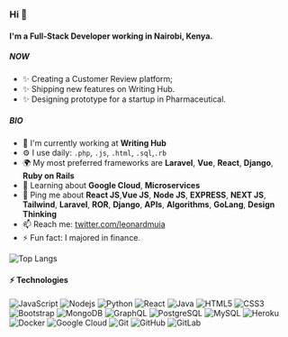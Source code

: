 ### Hi 👋

#### I'm a Full-Stack Developer working in Nairobi, Kenya.

##### NOW

- ✨ Creating a Customer Review platform;
- ✨ Shipping new features on Writing Hub.
- ✨ Designing prototype for a startup in Pharmaceutical.

##### BIO

- 🏢 I'm currently working at **Writing Hub**
- ⚙️ I use daily: `.php`, `.js`, `.html`, `.sql`,`.rb` 
- 🌍 My most preferred frameworks are **Laravel**, **Vue**, **React**, **Django**, **Ruby on Rails** 
- 🌱 Learning about **Google Cloud**, **Microservices**
- 💬 Ping me about **React JS**,**Vue JS**, **Node JS**, **EXPRESS**, **NEXT JS**, **Tailwind**, **Laravel**, **ROR**, **Django**, **APIs**, **Algorithms**, **GoLang**, **Design Thinking**
- 📫 Reach me: [twitter.com/leonardmuia](https://twitter.com/LeonardMuia)
- ⚡️ Fun fact: I majored in finance.

![Top Langs](https://github-readme-stats.vercel.app/api/top-langs/?username=leonardmuia&hide=TeX&layout=compact)

#### ⚡ Technologies

![JavaScript](https://img.shields.io/badge/-JavaScript-black?style=flat-square&logo=javascript)
![Nodejs](https://img.shields.io/badge/-Nodejs-black?style=flat-square&logo=Node.js)
![Python](https://img.shields.io/badge/-Python-black?style=flat-square&logo=Python)
![React](https://img.shields.io/badge/-React-black?style=flat-square&logo=react)
![Java](https://img.shields.io/badge/-java-E34A86?style=flat-square&logo=java)
![HTML5](https://img.shields.io/badge/-HTML5-E34F26?style=flat-square&logo=html5&logoColor=white)
![CSS3](https://img.shields.io/badge/-CSS3-1572B6?style=flat-square&logo=css3)
![Bootstrap](https://img.shields.io/badge/-Bootstrap-563D7C?style=flat-square&logo=bootstrap)
![MongoDB](https://img.shields.io/badge/-MongoDB-black?style=flat-square&logo=mongodb)
![GraphQL](https://img.shields.io/badge/-GraphQL-E10098?style=flat-square&logo=graphql)
![PostgreSQL](https://img.shields.io/badge/-PostgreSQL-336791?style=flat-square&logo=postgresql)
![MySQL](https://img.shields.io/badge/-MySQL-black?style=flat-square&logo=mysql)
![Heroku](https://img.shields.io/badge/-Heroku-430098?style=flat-square&logo=heroku)
![Docker](https://img.shields.io/badge/-Docker-black?style=flat-square&logo=docker)
![Google Cloud](https://img.shields.io/badge/Google%20Cloud-black?style=flat-square&logo=google-cloud)
![Git](https://img.shields.io/badge/-Git-black?style=flat-square&logo=git)
![GitHub](https://img.shields.io/badge/-GitHub-181717?style=flat-square&logo=github)
![GitLab](https://img.shields.io/badge/-GitLab-FCA121?style=flat-square&logo=gitlab)


